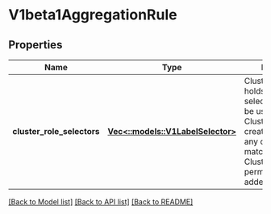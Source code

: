 # V1beta1AggregationRule

## Properties
Name | Type | Description | Notes
------------ | ------------- | ------------- | -------------
**cluster_role_selectors** | [**Vec<::models::V1LabelSelector>**](v1.LabelSelector.md) | ClusterRoleSelectors holds a list of selectors which will be used to find ClusterRoles and create the rules. If any of the selectors match, then the ClusterRole&#39;s permissions will be added | [optional] [default to null]

[[Back to Model list]](../README.md#documentation-for-models) [[Back to API list]](../README.md#documentation-for-api-endpoints) [[Back to README]](../README.md)


